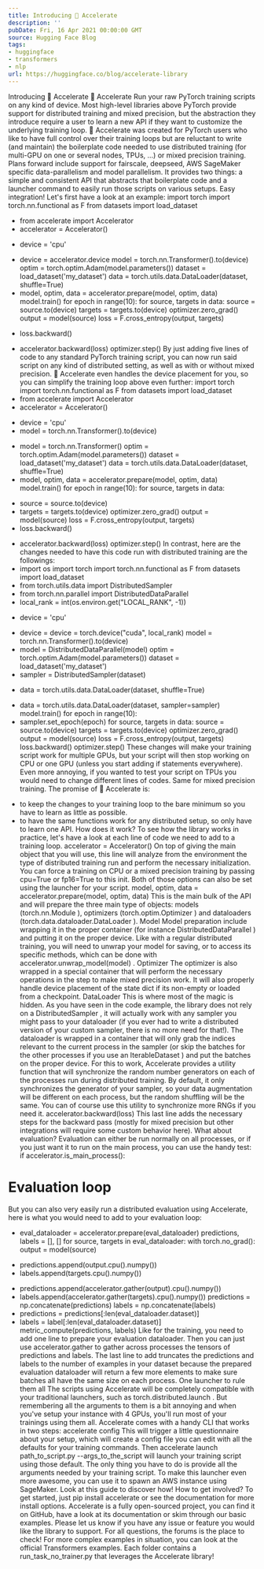 ```yaml
---
title: Introducing 🤗 Accelerate
description: ''
pubDate: Fri, 16 Apr 2021 00:00:00 GMT
source: Hugging Face Blog
tags:
- huggingface
- transformers
- nlp
url: https://huggingface.co/blog/accelerate-library
---
```


Introducing 🤗 Accelerate
🤗 Accelerate
Run your raw PyTorch training scripts on any kind of device.
Most high-level libraries above PyTorch provide support for distributed training and mixed precision, but the abstraction they introduce require a user to learn a new API if they want to customize the underlying training loop. 🤗 Accelerate was created for PyTorch users who like to have full control over their training loops but are reluctant to write (and maintain) the boilerplate code needed to use distributed training (for multi-GPU on one or several nodes, TPUs, ...) or mixed precision training. Plans forward include support for fairscale, deepseed, AWS SageMaker specific data-parallelism and model parallelism.
It provides two things: a simple and consistent API that abstracts that boilerplate code and a launcher command to easily run those scripts on various setups.
Easy integration!
Let's first have a look at an example:
import torch
import torch.nn.functional as F
from datasets import load_dataset
+ from accelerate import Accelerator
+ accelerator = Accelerator()
- device = 'cpu'
+ device = accelerator.device
model = torch.nn.Transformer().to(device)
optim = torch.optim.Adam(model.parameters())
dataset = load_dataset('my_dataset')
data = torch.utils.data.DataLoader(dataset, shuffle=True)
+ model, optim, data = accelerator.prepare(model, optim, data)
model.train()
for epoch in range(10):
for source, targets in data:
source = source.to(device)
targets = targets.to(device)
optimizer.zero_grad()
output = model(source)
loss = F.cross_entropy(output, targets)
- loss.backward()
+ accelerator.backward(loss)
optimizer.step()
By just adding five lines of code to any standard PyTorch training script, you can now run said script on any kind of distributed setting, as well as with or without mixed precision. 🤗 Accelerate even handles the device placement for you, so you can simplify the training loop above even further:
import torch
import torch.nn.functional as F
from datasets import load_dataset
+ from accelerate import Accelerator
+ accelerator = Accelerator()
- device = 'cpu'
- model = torch.nn.Transformer().to(device)
+ model = torch.nn.Transformer()
optim = torch.optim.Adam(model.parameters())
dataset = load_dataset('my_dataset')
data = torch.utils.data.DataLoader(dataset, shuffle=True)
+ model, optim, data = accelerator.prepare(model, optim, data)
model.train()
for epoch in range(10):
for source, targets in data:
- source = source.to(device)
- targets = targets.to(device)
optimizer.zero_grad()
output = model(source)
loss = F.cross_entropy(output, targets)
- loss.backward()
+ accelerator.backward(loss)
optimizer.step()
In contrast, here are the changes needed to have this code run with distributed training are the followings:
+ import os
import torch
import torch.nn.functional as F
from datasets import load_dataset
+ from torch.utils.data import DistributedSampler
+ from torch.nn.parallel import DistributedDataParallel
+ local_rank = int(os.environ.get("LOCAL_RANK", -1))
- device = 'cpu'
+ device = device = torch.device("cuda", local_rank)
model = torch.nn.Transformer().to(device)
+ model = DistributedDataParallel(model)
optim = torch.optim.Adam(model.parameters())
dataset = load_dataset('my_dataset')
+ sampler = DistributedSampler(dataset)
- data = torch.utils.data.DataLoader(dataset, shuffle=True)
+ data = torch.utils.data.DataLoader(dataset, sampler=sampler)
model.train()
for epoch in range(10):
+ sampler.set_epoch(epoch)
for source, targets in data:
source = source.to(device)
targets = targets.to(device)
optimizer.zero_grad()
output = model(source)
loss = F.cross_entropy(output, targets)
loss.backward()
optimizer.step()
These changes will make your training script work for multiple GPUs, but your script will then stop working on CPU or one GPU (unless you start adding if statements everywhere). Even more annoying, if you wanted to test your script on TPUs you would need to change different lines of codes. Same for mixed precision training. The promise of 🤗 Accelerate is:
- to keep the changes to your training loop to the bare minimum so you have to learn as little as possible.
- to have the same functions work for any distributed setup, so only have to learn one API.
How does it work?
To see how the library works in practice, let's have a look at each line of code we need to add to a training loop.
accelerator = Accelerator()
On top of giving the main object that you will use, this line will analyze from the environment the type of distributed training run and perform the necessary initialization. You can force a training on CPU or a mixed precision training by passing cpu=True
or fp16=True
to this init. Both of those options can also be set using the launcher for your script.
model, optim, data = accelerator.prepare(model, optim, data)
This is the main bulk of the API and will prepare the three main type of objects: models (torch.nn.Module
), optimizers (torch.optim.Optimizer
) and dataloaders (torch.data.dataloader.DataLoader
).
Model
Model preparation include wrapping it in the proper container (for instance DistributedDataParallel
) and putting it on the proper device. Like with a regular distributed training, you will need to unwrap your model for saving, or to access its specific methods, which can be done with accelerator.unwrap_model(model)
.
Optimizer
The optimizer is also wrapped in a special container that will perform the necessary operations in the step to make mixed precision work. It will also properly handle device placement of the state dict if its non-empty or loaded from a checkpoint.
DataLoader
This is where most of the magic is hidden. As you have seen in the code example, the library does not rely on a DistributedSampler
, it will actually work with any sampler you might pass to your dataloader (if you ever had to write a distributed version of your custom sampler, there is no more need for that!). The dataloader is wrapped in a container that will only grab the indices relevant to the current process in the sampler (or skip the batches for the other processes if you use an IterableDataset
) and put the batches on the proper device.
For this to work, Accelerate provides a utility function that will synchronize the random number generators on each of the processes run during distributed training. By default, it only synchronizes the generator
of your sampler, so your data augmentation will be different on each process, but the random shuffling will be the same. You can of course use this utility to synchronize more RNGs if you need it.
accelerator.backward(loss)
This last line adds the necessary steps for the backward pass (mostly for mixed precision but other integrations will require some custom behavior here).
What about evaluation?
Evaluation can either be run normally on all processes, or if you just want it to run on the main process, you can use the handy test:
if accelerator.is_main_process():
# Evaluation loop
But you can also very easily run a distributed evaluation using Accelerate, here is what you would need to add to your evaluation loop:
+ eval_dataloader = accelerator.prepare(eval_dataloader)
predictions, labels = [], []
for source, targets in eval_dataloader:
with torch.no_grad():
output = model(source)
- predictions.append(output.cpu().numpy())
- labels.append(targets.cpu().numpy())
+ predictions.append(accelerator.gather(output).cpu().numpy())
+ labels.append(accelerator.gather(targets).cpu().numpy())
predictions = np.concatenate(predictions)
labels = np.concatenate(labels)
+ predictions = predictions[:len(eval_dataloader.dataset)]
+ labels = label[:len(eval_dataloader.dataset)]
metric_compute(predictions, labels)
Like for the training, you need to add one line to prepare your evaluation dataloader. Then you can just use accelerator.gather
to gather across processes the tensors of predictions and labels. The last line to add truncates the predictions and labels to the number of examples in your dataset because the prepared evaluation dataloader will return a few more elements to make sure batches all have the same size on each process.
One launcher to rule them all
The scripts using Accelerate will be completely compatible with your traditional launchers, such as torch.distributed.launch
. But remembering all the arguments to them is a bit annoying and when you've setup your instance with 4 GPUs, you'll run most of your trainings using them all. Accelerate comes with a handy CLI that works in two steps:
accelerate config
This will trigger a little questionnaire about your setup, which will create a config file you can edit with all the defaults for your training commands. Then
accelerate launch path_to_script.py --args_to_the_script
will launch your training script using those default. The only thing you have to do is provide all the arguments needed by your training script.
To make this launcher even more awesome, you can use it to spawn an AWS instance using SageMaker. Look at this guide to discover how!
How to get involved?
To get started, just pip install accelerate
or see the documentation for more install options.
Accelerate is a fully open-sourced project, you can find it on GitHub, have a look at its documentation or skim through our basic examples. Please let us know if you have any issue or feature you would like the library to support. For all questions, the forums is the place to check!
For more complex examples in situation, you can look at the official Transformers examples. Each folder contains a run_task_no_trainer.py
that leverages the Accelerate library!